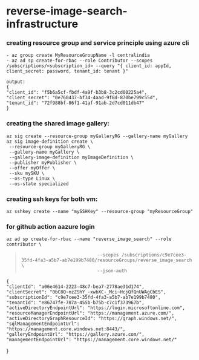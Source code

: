 # reverse-image-search-infrastructure

### creating resource group and service principle using azure cli 
    - az group create MyResourceGroupName -l centralindia 
    - az ad sp create-for-rbac --role Contributor --scopes /subscriptions/<subscription_id> --query "{ client_id: appId, client_secret: password, tenant_id: tenant }"

    output:
    {
    "client_id": "f5b6a5cf-fbdf-4a9f-b3b8-3c2cd00225a4",
    "client_secret": "0e760437-bf34-4aad-9f8d-870be799c55d",
    "tenant_id": "72f988bf-86f1-41af-91ab-2d7cd011db47"
    }

### creating the shared image gallery:
	az sig create --resource-group myGalleryRG --gallery-name myGallery
	az sig image-definition create \
     --resource-group myGalleryRG \
     --gallery-name myGallery \
     --gallery-image-definition myImageDefinition \
     --publisher myPublisher \
     --offer myOffer \
     --sku mySKU \
     --os-type Linux \
     --os-state specialized

### creating ssh keys for both vm:
    az sshkey create --name "mySSHKey" --resource-group "myResourceGroup"

### for github action aazure login
    az ad sp create-for-rbac --name "reverse_image_search" --role contributor \
>                                 --scopes /subscriptions/c9e7cee3-35fd-4fa3-a5b7-ab7e199b7480/resourceGroups/reverse_image_search \
>                                 --json-auth
    {
    "clientId": "a06e4614-2223-48c7-bea7-2778ae31d174",
    "clientSecret": "0bC8Q~nzZShY_-xwbXC-_Mci~HcjQfQnUWAgCbES",
    "subscriptionId": "c9e7cee3-35fd-4fa3-a5b7-ab7e199b7480",
    "tenantId": "e86747fe-787a-455b-b75b-c7c1f373967b",
    "activeDirectoryEndpointUrl": "https://login.microsoftonline.com",
    "resourceManagerEndpointUrl": "https://management.azure.com/",
    "activeDirectoryGraphResourceId": "https://graph.windows.net/",
    "sqlManagementEndpointUrl": "https://management.core.windows.net:8443/",
    "galleryEndpointUrl": "https://gallery.azure.com/",
    "managementEndpointUrl": "https://management.core.windows.net/"
  }


